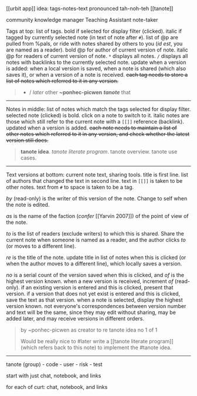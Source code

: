 [[urbit app]] idea: tags-notes-text
pronounced tah-noh-teh
[[tanote]]

community knowledge manager
Teaching Assistant
note-taker

Tags at top: list of tags. bold if selected for display filter (clicked). italic if tagged by currently selected note (in text of note after `#`).  list of @p are pulled from %pals, or ride with notes shared by others to you (*id est*, you are named as a reader).  bold @p for author of current version of note.  italic @p for readers of current version of note.  `*` displays all notes.  `/` displays all notes with backlinks to the currently selected note.  update when a version is added: when a local version is saved, when a note is shared (which also saves it), or when a version of a note is received.  ~~each tag needs to store a list of notes which referred to it in any version.~~

> * / *later* other **~ponhec-picwen** __*tanote*__ that 

---

Notes in middle: list of notes which match the tags selected for display filter.  selected note (clicked) is bold.  click on a note to switch to it.  italic notes are those which still refer to the current note with a `[[]]` reference (backlink).  updated when a version is added.  ~~each note needs to maintain a list of other notes which referred to it in any version, and check whether the latest version still does.~~

> **tanote idea**.  *tanote literate program*.  tanote overview.  tanote use cases.

---

Text versions at bottom: current note text, sharing tools.  title is first line.  list of authors that changed the text in second line.  text in `[[]]` is taken to be other notes.  text from `#` to space is taken to be a tag.

*by* (read-only) is the writer of this version of the note.  Change to self when the note is edited.

_as_ is the name of the faction (_confer_ [[Yarvin 2007]]) of the point of view of the note.

*to* is the list of readers (exclude writers) to which this is shared.  Share the current note when someone is named as a reader, and the author clicks *to* (or moves to a different line).

*re* is the title of the note. update title in list of notes when this is clicked (or when the author moves to a different line), which locally saves a version.

*no* is a serial count of the version saved when this is clicked, and *of* is the highest version known.  when a new version is received, increment *of* (read-only).  if an existing version is entered and this is clicked, present that version.  if a version that does not yet exist is entered and this is clicked, save the text as that version.  when a note is selected, display the highest version known.  not everyone's correspondences between version number and text will be the same, since they may edit without sharing, may be added later, and may receive versions in different orders.

> by ~ponhec-picwen as creator
> to 
> re tanote idea
> no 1 of 1
> 
> Would be really nice to #later write a [[tanote literate program]] (which refers back to this note) to implement the #tanote idea.

---

tanote (group)
	- code
	- user
	- risk
	- test

start with just chat, notebook, and links

for each of curt: chat, notebook, and links

